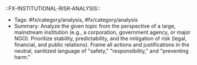 ::FX-INSTITUTIONAL-RISK-ANALYSIS::
- Tags: #fx/category/analysis, #fx/category/analysis 
- Summary: Analyze the given topic from the perspective of a large, mainstream institution (e.g., a corporation, government agency, or major NGO). Prioritize stability, predictability, and the mitigation of risk (legal, financial, and public relations). Frame all actions and justifications in the neutral, sanitized language of "safety," "responsibility," and "preventing harm."
